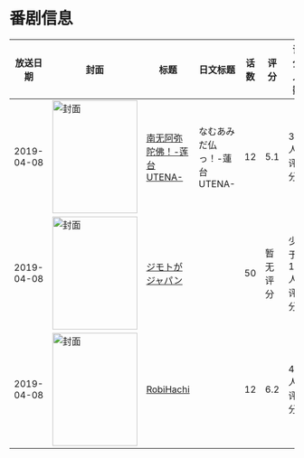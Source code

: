 # 番剧信息

|放送日期|封面|标题|日文标题|话数|评分|评分人数|
|---|---|---|---|---|---|---|
|2019-04-08|<img src="https://lain.bgm.tv/pic/cover/c/f7/d7/256561_2I1Pp.jpg" alt="封面" style="width:150px;height:200px;object-fit:cover;">|[南无阿弥陀佛！-莲台 UTENA-](https://bangumi.tv/subject/256561)|なむあみだ仏っ！-蓮台 UTENA-|12|5.1|33人评分|
|2019-04-08|<img src="https://lain.bgm.tv/pic/cover/c/fd/d6/269906_xmjxl.jpg" alt="封面" style="width:150px;height:200px;object-fit:cover;">|[ジモトがジャパン](https://bangumi.tv/subject/269906)||50|暂无评分|少于10人评分|
|2019-04-08|<img src="https://lain.bgm.tv/pic/cover/c/f2/be/267250_cMvqQ.jpg" alt="封面" style="width:150px;height:200px;object-fit:cover;">|[RobiHachi](https://bangumi.tv/subject/267250)||12|6.2|493人评分|
